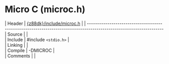 # Micro C (microc.h)

 | Header     | [{z88dk}/include/microc.h](https///raw.githubusercontent.com/z88dk/z88dk/master/include/microc.h)    |
 | -------------------------------------------------------------------------------------------------------------------
 | Source     |                              |                                                                        
 | Include    | #include `<stdio.h>`           |                                                                        
 | Linking    |                              |                                                                        
 | Compile    | -DMICROC                     |                                                                        
 | Comments   |                              |                                                                        



